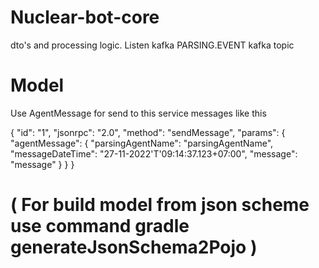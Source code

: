 # Nuclear-bot-core
dto's and processing logic. Listen kafka PARSING.EVENT kafka topic


# Model
Use AgentMessage for send to this service messages like this

{
  "id": "1",
  "jsonrpc": "2.0",
  "method": "sendMessage",
  "params": {
    "agentMessage": {
      "parsingAgentName": "parsingAgentName",
      "messageDateTime": "27-11-2022'T'09:14:37.123+07:00",
      "message": "message"
    }
  }
}

# ( For build model from json scheme use command  gradle generateJsonSchema2Pojo )
 